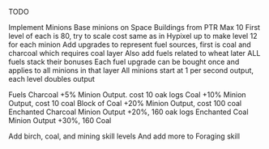 TODO

Implement Minions
    Base minions on Space Buildings from PTR
    Max 10
    First level of each is 80, try to scale cost same as in Hypixel up to make level 12 for each minion
    Add upgrades to represent fuel sources, first is coal and charcoal which requires coal layer
    Also add fuels related to wheat later
    ALL fuels stack their bonuses
    Each fuel upgrade can be bought once and applies to all minions in that layer
    All minions start at 1 per second output, each level doubles output

Fuels
    Charcoal +5% Minion Output. cost 10 oak logs
    Coal +10% Minion Output, cost 10 coal
    Block of Coal +20% Minion Output, cost 100 coal
    Enchanted Charcoal Minion Output +20%, 160 oak logs
    Enchanted Coal Minion Output +30%, 160 Coal

Add birch, coal, and mining skill levels
And add more to Foraging skill